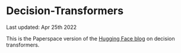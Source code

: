 # Decision-Transformers

Last updated: Apr 25th 2022

This is the Paperspace version of the [Hugging Face blog](https://huggingface.co/blog/decision-transformers) on decision transformers.
